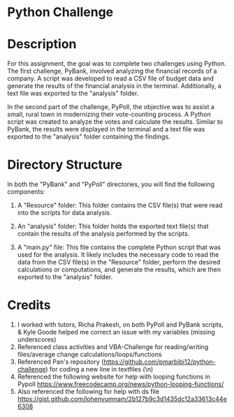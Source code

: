 # Python Challenge

# Description
For this assignment, the goal was to complete two challenges using Python. The first challenge, PyBank, involved analyzing the financial records of a company. A script was developed to read a CSV file of budget data and generate the results of the financial analysis in the terminal. Additionally, a text file was exported to the "analysis" folder.

In the second part of the challenge, PyPoll, the objective was to assist a small, rural town in modernizing their vote-counting process. A Python script was created to analyze the votes and calculate the results. Similar to PyBank, the results were displayed in the terminal and a text file was exported to the "analysis" folder containing the findings.

# Directory Structure
In both the "PyBank" and "PyPoll" directories, you will find the following components:

1. A "Resource" folder: This folder contains the CSV file(s) that were read into the scripts for data analysis.

2. An "analysis" folder: This folder holds the exported text file(s) that contain the results of the analysis performed by the scripts.

3. A "main.py" file: This file contains the complete Python script that was used for the analysis. It likely includes the necessary code to   read the data from the CSV file(s) in the "Resource" folder, perform the desired calculations or computations, and generate the results,  which are then exported to the "analysis" folder.

# Credits
1. I worked with tutors, Richa Prakesh, on both PyPoll and PyBank scripts, & Kyle Goode helped me correct an issue with my variables (missing underscores)
2. Referenced class activities and VBA-Challenge for reading/writing files/average change calculations/loops/functions
3. Referenced Pan's repository (https://github.com/pmarbibi12/python-challenge) for coding a new line in textfiles (\n)
4. Referenced the following website for help with looping functions in Pypoll https://www.freecodecamp.org/news/python-looping-functions/ 
5. Also referenced the following for help with ds file https://gist.github.com/lohenyumnam/2b127b9c3d1435dc12a33613c44e6308 

